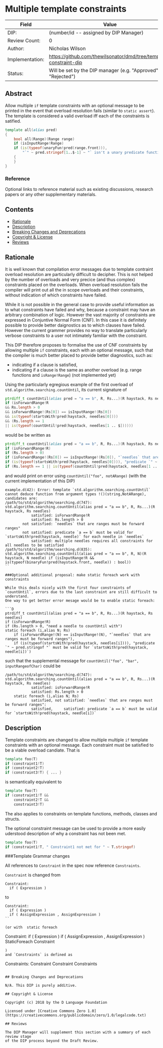 # Multiple template constraints

| Field           | Value                                                           |
|-----------------|-----------------------------------------------------------------|
| DIP:            | (number/id -- assigned by DIP Manager)                          |
| Review Count:   | 0                                                               |
| Author:         | Nicholas Wilson                                                 |
| Implementation: | https://github.com/thewilsonator/dmd/tree/template-constraint-dip |
| Status:         | Will be set by the DIP manager (e.g. "Approved" or "Rejected")  |

## Abstract

Allow multiple `if` template constraints with an optional message to be printed in the 
event that overload resolution fails (similar to `static assert`). The template is 
considered a valid overload iff each of the constraints is satified.

```D
template all(alias pred)
{
    bool all(Range)(Range range)
    if (isInputRange!Range)
    if (is(typeof(unaryFun!pred(range.front))),
        "`" ~ pred.stringof[1..$-1] ~ "` isn't a unary predicate function for range.front"))
    {
    }
}
```

### Reference

Optional links to reference material such as existing discussions, research papers
or any other supplementary materials.

## Contents
* [Rationale](#rationale)
* [Description](#description)
* [Breaking Changes and Deprecations](#breaking-changes-and-deprecations)
* [Copyright & License](#copyright--license)
* [Reviews](#reviews)

## Rationale

It is well known that compilation error messages due to template contraint overload resolution 
are particularly difficult to decipher. This is not helped by the number of overloads and very 
precice (and thus complex) constraints placed on the overloads. When overload resolution fails
the compiler will print out all the in scope overloads and their constraints, without indication
of which constraints have failed.

While it is not possible in the general case to provide useful information as to what constraints
have failed and why, because a constraint may have an arbitrary combination of logic. However the vast 
majority of constraints are expressed in Conjuntive Normal Form (CNF). In this case it is definitely 
possible to provide better daignostics as to which clauses have failed. However the current grammer
provides no way to translate particularly verbose constraints to a user not intimately familiar with 
the constraint.

This DIP therefore proposes to formalise the use of CNF constraints by allowing multiple `if` constraints,
each with an optional message, such that the compiler is much better placed to provide better diagnostics,
such as:

* indicating if a clause is satisfied, 
* indicating if a clause is the same as another overload (e.g. range functions and `isRange!Range`) (not implemented yet)

Using the particularly egregious example of the first overload of `std.algorithm.searching.countUntil`,
its current signature of

```D
ptrdiff_t countUntil(alias pred = "a == b", R, Rs...)(R haystack, Rs needles)
if (isForwardRange!R
&& Rs.length > 0
&& isForwardRange!(Rs[0]) == isInputRange!(Rs[0])
&& is(typeof(startsWith!pred(haystack, needles[0])))
&& (Rs.length == 1
|| is(typeof(countUntil!pred(haystack, needles[1 .. $])))))
```

would be be written as 

```D
ptrdiff_t countUntil(alias pred = "a == b", R, Rs...)(R haystack, Rs needles)
if (isForwardRange!R)
if (Rs.length > 0)
if (isForwardRange!(Rs[0]) == isInputRange!(Rs[0]), "`needles` that are ranges must be forward ranges") 
if (is(typeof(startsWith!pred(haystack, needles[0]))), "predicate `" ~ pred.stringof "` must be valid for `startsWith!pred(haystack, needle)` for each needle in `needles`")
if (Rs.length == 1 || is(typeof(countUntil!pred(haystack, needles[1 .. $]))),"multiple needles requires all constraints for all needles to be satisfied")
```
and would print on error using `countUntil("foo", notARange)` (with the current implementation of this DIP)
```
example.d(42): Error: template `std.algorithm.searching.countUntil` cannot deduce function from argument types !()(string,NotARange), candidates are: 
/path/to/std/algorithm/searching.d(747): std.algorithm.searching.countUntil(alias pred = "a == b", R, Rs...)(R haystack, Rs needles)
            satisfied: isForwardRange!R
            satisfied: Rs.length > 0
        not satisfied: `needles` that are ranges must be forward ranges"
        not satisfied: predicate `a == b` must be valid for `startsWith!pred(haystack, needle)` for each needle in `needles`
            satisfied: multiple needles requires all constraints for all needles to be satisfied
/path/to/std/algorithm/searching.d(835): std.algorithm.searching.countUntil(alias pred = "a == b", R, N)(R haystack, N needle) if (isInputRange!R && is(typeof(binaryFun!pred(haystack.front, needle)) : bool))
``

###Optional additional proposal: make static foreach work with constraints

While this deals nicely with the first four constraints of `countUntil`, errors due to the last constraint are still difficult to understand.
One way to get better error mesage would be to enable static foreach:

```D
ptrdiff_t countUntil(alias pred = "a == b", R, Rs...)(R haystack, Rs needles)
if (isForwardRange!R)
if (Rs.length > 0, "need a needle to countUntil with")
static foreach (i,alias N; Rs) 
    if (isForwardRange!(N) == isInputRange!(N), "`needles` that are ranges must be forward ranges"), 
    if (is(typeof(startsWith!pred(haystack, needles[i]))), "predicate `" ~ pred.stringof "` must be valid for `startsWith!pred(haystack, needle[i])`) 
```
such that the supplemental message for `countUntil("foo", "bar", inputRangeofChar)` could be 
```
/path/to/std/algorithm/searching.d(747): std.algorithm.searching.countUntil(alias pred = "a == b", R, Rs...)(R haystack, Rs needles)
            satisfied: isForwardRange!R
            satisfied: Rs.length > 0
    static foreach (i,alias N; Rs)
            satisfied, not satisfied: `needles` that are ranges must be forward ranges":
            satisfied,     satisfied: predicate `a == b` must be valid for `startsWith!pred(haystack, needle[i])` 
```
## Description

Template constraints are changed to allow multiple multiple `if` template constraints with an optional message.
Each constraint must be satisfied to be a viable overload candiate. That is 
```D
template foo(T) 
if (constraint1!T) 
if (constraint2!T)
if (constraint3!T) { ... }
```
is semantically equivalent to 
```D
template foo(T) 
if (constraint1!T &&
    constraint2!T &&
    constraint3!T)
```
The also applies to constraints on template functions, methods, classes and structs.

The optional constraint message can be used to provide a more easily uderstood description of why a 
constraint has not been met.

```D
template foo(T) 
if (constraint1!T, " Constraint1 not met for " ~ T.stringof) 
```

###Template Grammar changes

All references to `Constraint` in the spec now reference `Constraints`.

`Constraint` is changed from 
```
Constraint:
  if ( Expression )
```
to 
```
Constraint:
  if ( Expression )
  if ( AssignExpression , AssignExpression )
``

(or with  static foreach
```
Constraint:
if ( Expression )
if ( AssignExpression , AssignExpression )
StaticForeach Constraint 
```
)
and `Constraints` is defined as 
```
Constraints:
  Constraint
  Constraint Constraints
```

## Breaking Changes and Deprecations

N/A. This DIP is purely additive.

## Copyright & License

Copyright (c) 2018 by the D Language Foundation

Licensed under [Creative Commons Zero 1.0](https://creativecommons.org/publicdomain/zero/1.0/legalcode.txt)

## Reviews

The DIP Manager will supplement this section with a summary of each review stage
of the DIP process beyond the Draft Review.
